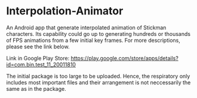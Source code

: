 # Interpolation-Animator
An Android app that generate interpolated animation of Stickman characters. Its capability could go up to generating hundreds or thousands of FPS animations from a few initial key frames. For more descriptions, please see the link below.

Link in Google Play Store:
https://play.google.com/store/apps/details?id=com.bin.test_11_20011810

The initial package is too large to be uploaded. Hence, the respiratory only includes most important files and their arrangement is not neccessarily the same as in the package.
